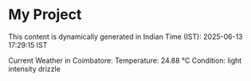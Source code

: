 # My Project

This content is dynamically generated in Indian Time (IST): 2025-06-13 17:29:15 IST


Current Weather in Coimbatore:
Temperature: 24.88 °C
Condition: light intensity drizzle
